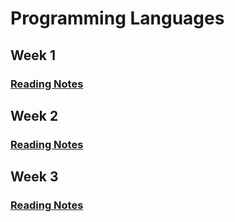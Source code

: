 # Programming Languages

## Week 1
### [Reading Notes](https://www.dropbox.com/s/6ssg4tqm2jbh05v/lecture_slides-section1-section1sum.pdf)

## Week 2
### [Reading Notes](https://www.dropbox.com/s/3bih7430gu60y0f/lecture_slides-section2-section2sum.pdf)

## Week 3
### [Reading Notes](https://www.dropbox.com/s/di6icfiu8uhxcpd/proglang-002-lecture_slides-section3-section3sum.pdf)